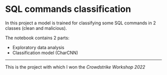 # SQL commands classification

In this project a model is trained for classifying some SQL commands in 2 classes (clean and malicious).

The notebook contains 2 parts:
- Exploratory data analysis
- Classification model (CharCNN)

---
This is the project with which I won the *Crowdstrike Workshop 2022*
